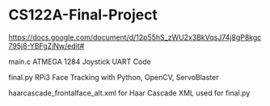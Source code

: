 # CS122A-Final-Project
https://docs.google.com/document/d/12p55hS_zWU2x3BkVqsJ74j8gP8kgc795j8-YBFgZiNw/edit#

main.c ATMEGA 1284 Joystick UART Code

final.py RPi3 Face Tracking with Python, OpenCV, ServoBlaster

haarcascade_frontalface_alt.xml for Haar Cascade XML used for final.py
